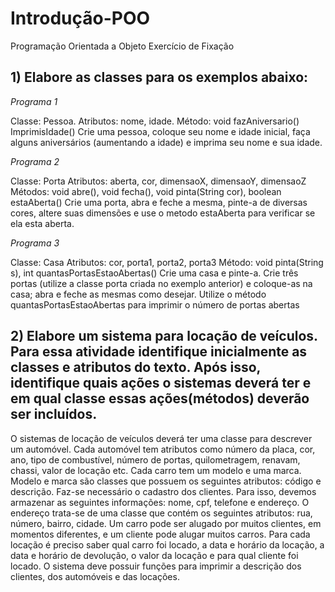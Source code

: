 # Introdução-POO

Programação Orientada a Objeto
Exercício de Fixação

## 1)	Elabore as classes para os exemplos abaixo:

*Programa 1*

Classe: Pessoa.
Atributos: nome, idade.
Método: void fazAniversario() 
ImprimisIdade()
Crie uma pessoa, coloque seu nome e idade inicial, faça alguns aniversários (aumentando a idade) e imprima seu nome e sua idade.

*Programa 2*

Classe: Porta
Atributos: aberta, cor, dimensaoX, dimensaoY, dimensaoZ
Métodos: void abre(), void fecha(), void pinta(String cor), boolean estaAberta()
Crie uma porta, abra e feche a mesma, pinte-a de diversas cores, altere suas
dimensões e use o metodo estaAberta para verificar se ela esta aberta.

*Programa 3*

Classe: Casa
Atributos: cor, porta1, porta2, porta3
Método: void pinta(String s), int quantasPortasEstaoAbertas()
Crie uma casa e pinte-a. 
Crie três portas (utilize a classe porta criada no exemplo anterior) e coloque-as na casa; abra e feche as mesmas como desejar. Utilize o método quantasPortasEstaoAbertas para imprimir o número de portas abertas

## 2)	Elabore um sistema para locação de veículos. Para essa atividade identifique inicialmente as classes e atributos do texto. Após isso, identifique quais ações o sistemas deverá ter e em qual classe essas ações(métodos) deverão ser incluídos.

O sistemas de locação de veículos deverá ter uma classe para descrever um automóvel. Cada automóvel tem atributos como número da placa, cor, ano, tipo de combustível, número de portas, quilo­metragem, renavam, chassi, valor de locação etc.
Cada carro tem um modelo e uma marca. Modelo e marca são classes que possuem os seguintes atributos: código e descrição.
Faz-se necessário o cadastro dos clientes. Para isso, devemos armazenar as seguintes informações: nome, cpf, telefone e endereço. O endereço trata-se de uma classe que contém os seguintes atributos: rua, número, bairro, cidade.
Um carro pode ser alugado por muitos clientes, em momentos diferentes, e um cliente pode alugar muitos carros. 
Para cada locação é preciso saber qual carro foi locado, a data e horário da locação, a data e horário de devolução, o valor da locação e para qual cliente foi locado. 
O sistema deve possuir funções para imprimir a descrição dos clientes, dos automóveis e das locações.





